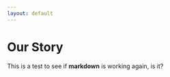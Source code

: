 ```yaml
---
layout: default
---
```


# Our Story

This is a test to see if **markdown** is working again, is it?
